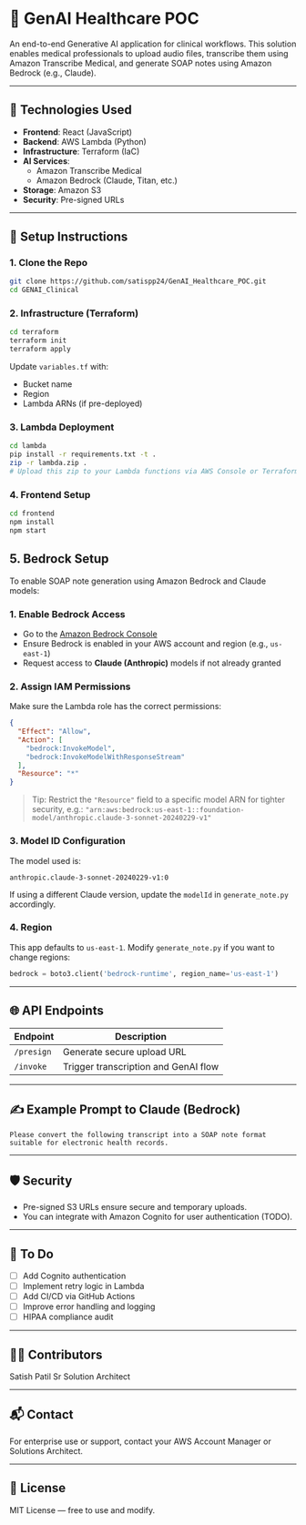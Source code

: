 # 🧠 GenAI Healthcare POC

An end-to-end Generative AI application for clinical workflows. This solution enables medical professionals to upload audio files, transcribe them using Amazon Transcribe Medical, and generate SOAP notes using Amazon Bedrock (e.g., Claude).

---

## 🔧 Technologies Used

- **Frontend**: React (JavaScript)
- **Backend**: AWS Lambda (Python)
- **Infrastructure**: Terraform (IaC)
- **AI Services**:
  - Amazon Transcribe Medical
  - Amazon Bedrock (Claude, Titan, etc.)
- **Storage**: Amazon S3
- **Security**: Pre-signed URLs

---

## 🚀 Setup Instructions

### 1. Clone the Repo
```bash
git clone https://github.com/satispp24/GenAI_Healthcare_POC.git
cd GENAI_Clinical
```

### 2. Infrastructure (Terraform)
```bash
cd terraform
terraform init
terraform apply
```

Update `variables.tf` with:
- Bucket name
- Region
- Lambda ARNs (if pre-deployed)

### 3. Lambda Deployment
```bash
cd lambda
pip install -r requirements.txt -t .
zip -r lambda.zip .
# Upload this zip to your Lambda functions via AWS Console or Terraform
```

### 4. Frontend Setup
```bash
cd frontend
npm install
npm start
```
## 5. Bedrock Setup

To enable SOAP note generation using Amazon Bedrock and Claude models:

### 1. **Enable Bedrock Access**
- Go to the [Amazon Bedrock Console](https://console.aws.amazon.com/bedrock/)
- Ensure Bedrock is enabled in your AWS account and region (e.g., `us-east-1`)
- Request access to **Claude (Anthropic)** models if not already granted

### 2. **Assign IAM Permissions**
Make sure the Lambda role has the correct permissions:
```json
{
  "Effect": "Allow",
  "Action": [
    "bedrock:InvokeModel",
    "bedrock:InvokeModelWithResponseStream"
  ],
  "Resource": "*"
}
```

> Tip: Restrict the `"Resource"` field to a specific model ARN for tighter security, e.g.:
> `"arn:aws:bedrock:us-east-1::foundation-model/anthropic.claude-3-sonnet-20240229-v1"`

### 3. **Model ID Configuration**
The model used is:
```
anthropic.claude-3-sonnet-20240229-v1:0
```
If using a different Claude version, update the `modelId` in `generate_note.py` accordingly.

### 4. **Region**
This app defaults to `us-east-1`. Modify `generate_note.py` if you want to change regions:
```python
bedrock = boto3.client('bedrock-runtime', region_name='us-east-1')
```

---

## 🌐 API Endpoints

| Endpoint          | Description                          |
|------------------|--------------------------------------|
| `/presign`       | Generate secure upload URL           |
| `/invoke`        | Trigger transcription and GenAI flow |

---

## ✍️ Example Prompt to Claude (Bedrock)

```text
Please convert the following transcript into a SOAP note format suitable for electronic health records.
```

---

## 🛡️ Security

- Pre-signed S3 URLs ensure secure and temporary uploads.
- You can integrate with Amazon Cognito for user authentication (TODO).

---

## 📌 To Do

- [ ] Add Cognito authentication
- [ ] Implement retry logic in Lambda
- [ ] Add CI/CD via GitHub Actions
- [ ] Improve error handling and logging
- [ ] HIPAA compliance audit

---

## 🧑‍💻 Contributors

Satish Patil
Sr Solution Architect

---

## 📬 Contact

For enterprise use or support, contact your AWS Account Manager or Solutions Architect.

---

## 📄 License

MIT License — free to use and modify.
